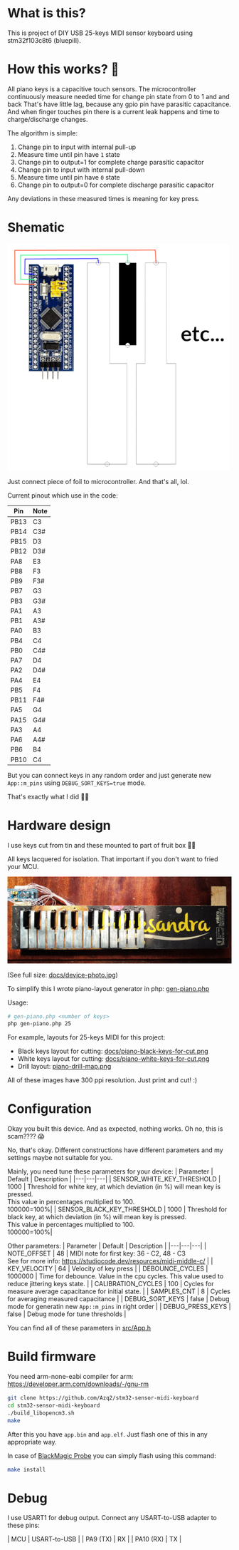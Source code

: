 # What is this?

This is project of DIY USB 25-keys MIDI sensor keyboard using stm32f103c8t6 (bluepill).

# How this works? 🤔

All piano keys is a capacitive touch sensors.
The microcontroller continuously measure needed time for change pin state from 0 to 1 and and back
That's have little lag, because any gpio pin have parasitic capacitance.
And when finger touches pin there is a current leak happens and time to charge/discharge changes.

The algorithm is simple:
1. Change pin to input with internal pull-up
2. Measure time until pin have `1` state
3. Change pin to output=1 for complete charge parasitic capacitor
4. Change pin to input with internal pull-down
5. Measure time until pin have `0` state
6. Change pin to output=0 for complete discharge parasitic capacitor

Any deviations in these measured times is meaning for key press.

# Shematic

![Schematic](docs/schematic.png)

Just connect piece of foil to microcontroller. And that's all, lol.

Current pinout which use in the code:

|Pin|Note|
|---|---|
|PB13|C3|
|PB14|C3#|
|PB15|D3|
|PB12|D3#|
|PA8|E3|
|PB8|F3|
|PB9|F3#|
|PB7|G3|
|PB3|G3#|
|PA1|A3|
|PB1|A3#|
|PA0|B3|
|PB4|C4|
|PB0|C4#|
|PA7|D4|
|PA2|D4#|
|PA4|E4|
|PB5|F4|
|PB11|F4#|
|PA5|G4|
|PA15|G4#|
|PA3|A4|
|PA6|A4#|
|PB6|B4|
|PB10|C4|

But you can connect keys in any random order and just generate new `App::m_pins` using `DEBUG_SORT_KEYS=true` mode.

That's exactly what I did 🤦‍♂️

# Hardware design

I use keys cut from tin and these mounted to part of fruit box 🤦‍♂️

All keys lacquered for isolation. That important if you don't want to fried your MCU.

![Device photo](docs/device-photo-preview.jpg)

(See full size: [docs/device-photo.jpg](docs/device-photo.jpg))

To simplify this I wrote piano-layout generator in php: [gen-piano.php](gen-piano.php)

Usage:
```bash
# gen-piano.php <number of keys>
php gen-piano.php 25
```

For example, layouts for 25-keys MIDI for this project:
- Black keys layout for cutting: [docs/piano-black-keys-for-cut.png](docs/piano-black-keys-for-cut.png)
- White keys layout for cutting: [docs/piano-white-keys-for-cut.png](docs/piano-black-keys-for-cut.png)
- Drill layout: [piano-drill-map.png](piano-drill-map.png)

All of these images have 300 ppi resolution. Just print and cut! :)

# Configuration

Okay you built this device. And as expected, nothing works. Oh no, this is scam???? 😱

No, that's okay. Different constructions have different parameters and my settings maybe not suitable for you. 

Mainly, you need tune these parameters for your device:
| Parameter | Default | Description |
|---|---|---|
| SENSOR_WHITE_KEY_THRESHOLD | 1000 | Threshold for white key, at which deviation (in %) will mean key is pressed.<br>This value in percentages multiplied to 100.<br>100000=100%|
| SENSOR_BLACK_KEY_THRESHOLD | 1000 | Threshold for black key, at which deviation (in %) will mean key is pressed.<br>This value in percentages multiplied to 100.<br>100000=100%|

Other parameters:
| Parameter | Default | Description |
|---|---|---|
| NOTE_OFFSET | 48 | MIDI note for first key: 36 - C2, 48 - C3<br>See for more info: https://studiocode.dev/resources/midi-middle-c/ |
| KEY_VELOCITY | 64 | Velocity of key press |
| DEBOUNCE_CYCLES | 1000000 | Time for debounce. Value in the cpu cycles. This value used to reduce  jittering keys state. |
| CALIBRATION_CYCLES | 100 | Cycles for measure average capacitance for initial state. |
| SAMPLES_CNT | 8 | Cycles for averaging measured capacitance |
| DEBUG_SORT_KEYS | false | Debug mode for generatin new `App::m_pins` in right order |
| DEBUG_PRESS_KEYS | false | Debug mode for tune thresholds |

You can find all of these parameters in [src/App.h](src/App.h)

# Build firmware

You need arm-none-eabi compiler for arm: https://developer.arm.com/downloads/-/gnu-rm

```bash
git clone https://github.com/Azq2/stm32-sensor-midi-keyboard
cd stm32-sensor-midi-keyboard
./build_libopencm3.sh
make
```

After this you have `app.bin` and `app.elf`. Just flash one of this in any appropriate way.

In case of [BlackMagic Probe](https://github.com/blackmagic-debug/blackmagic) you can simply flash using this command:
```bash
make install
```

# Debug

I use USART1 for debug output. Connect any USART-to-USB adapter to these pins:

| MCU | USART-to-USB |
| PA9 (TX) | RX |
| PA10 (RX) | TX |
